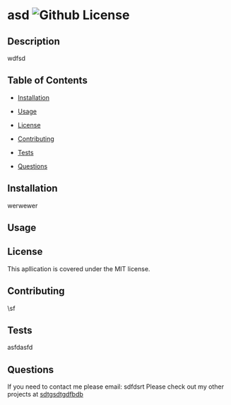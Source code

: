 # asd ![Github License](https://img.shields.io/badge/license-MIT-lightgrey.svg)
  
  ## Description

 wdfsd

 ## Table of Contents

* [Installation](#installation)

* [Usage](#usage)
* [License](#license)

* [Contributing](#contributing)

* [Tests](#tests)

* [Questions](#questions)

 ## Installation

werwewer

 ## Usage

## License
  
  This apllication is covered under the MIT license.

## Contributing

\sf

## Tests

asfdasfd

## Questions

If you need to contact me please email: sdfdsrt
Please check out my other projects at [sdtgsdtgdfbdb](https://github.com/sdtgsdtgdfbdb)

